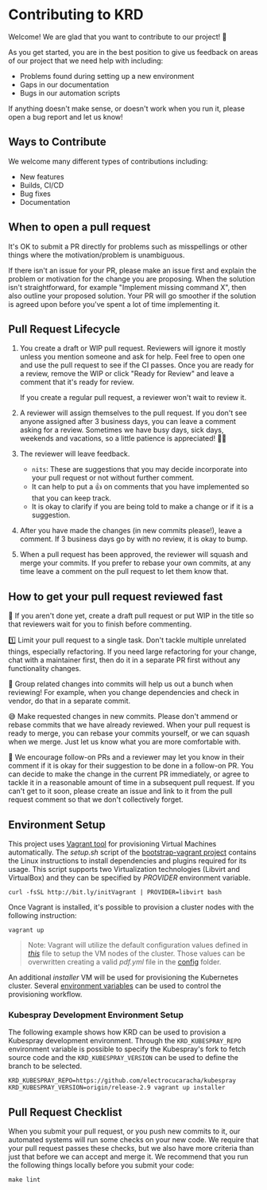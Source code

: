 # Contributing to KRD

Welcome! We are glad that you want to contribute to our project! 💖

As you get started, you are in the best position to give us feedback on areas of
our project that we need help with including:

* Problems found during setting up a new environment
* Gaps in our documentation
* Bugs in our automation scripts

If anything doesn't make sense, or doesn't work when you run it, please open a
bug report and let us know!

## Ways to Contribute

We welcome many different types of contributions including:

* New features
* Builds, CI/CD
* Bug fixes
* Documentation

## When to open a pull request

It's OK to submit a PR directly for problems such as misspellings or other
things where the motivation/problem is unambiguous.

If there isn't an issue for your PR, please make an issue first and explain the
problem or motivation for the change you are proposing. When the solution isn't
straightforward, for example "Implement missing command X", then also outline
your proposed solution. Your PR will go smoother if the solution is agreed upon
before you've spent a lot of time implementing it.

## Pull Request Lifecycle

1. You create a draft or WIP pull request. Reviewers will ignore it mostly
   unless you mention someone and ask for help. Feel free to open one and use
   the pull request to see if the CI passes. Once you are ready for a review,
   remove the WIP or click "Ready for Review" and leave a comment that it's
   ready for review.

   If you create a regular pull request, a reviewer won't wait to review it.
1. A reviewer will assign themselves to the pull request. If you don't see
   anyone assigned after 3 business days, you can leave a comment asking for a
   review. Sometimes we have busy days, sick days, weekends and vacations, so a
   little patience is appreciated! 🙇‍♀️
1. The reviewer will leave feedback.
    * `nits`: These are suggestions that you may decide incorporate into your
      pull request or not without further comment.
    * It can help to put a 👍 on comments that you have implemented so that you
      can keep track.
    * It is okay to clarify if you are being told to make a change or if it is a
      suggestion.
1. After you have made the changes (in new commits please!), leave a comment. If
   3 business days go by with no review, it is okay to bump.
1. When a pull request has been approved, the reviewer will squash and merge
   your commits. If you prefer to rebase your own commits, at any time leave a
   comment on the pull request to let them know that.

## How to get your pull request reviewed fast

🚧 If you aren't done yet, create a draft pull request or put WIP in the title
so that reviewers wait for you to finish before commenting.

1️⃣ Limit your pull request to a single task. Don't tackle multiple unrelated
things, especially refactoring. If you need large refactoring for your change,
chat with a maintainer first, then do it in a separate PR first without any
functionality changes.

🎳 Group related changes into commits will help us out a bunch when reviewing!
For example, when you change dependencies and check in vendor, do that in a
separate commit.

😅 Make requested changes in new commits. Please don't ammend or rebase commits
that we have already reviewed. When your pull request is ready to merge, you can
rebase your commits yourself, or we can squash when we merge. Just let us know
what you are more comfortable with.

🚀 We encourage follow-on PRs and a reviewer may let you know in their comment
if it is okay for their suggestion to be done in a follow-on PR. You can decide
to make the change in the current PR immediately, or agree to tackle it in a
reasonable amount of time in a subsequent pull request. If you can't get to it
soon, please create an issue and link to it from the pull
request comment so that we don't collectively forget.

## Environment Setup

This project uses [Vagrant tool][1] for provisioning Virtual Machines
automatically. The *setup.sh* script of the [bootstrap-vagrant project][2]
contains the Linux instructions to install dependencies and plugins required for
its usage. This script supports two Virtualization technologies (Libvirt and
VirtualBox) and they can be specified by *PROVIDER* environment variable.

    curl -fsSL http://bit.ly/initVagrant | PROVIDER=libvirt bash

Once Vagrant is installed, it's possible to provision a cluster nodes with the
following instruction:

    vagrant up

> Note: Vagrant will utilize the default configuration values defined in
[*this*](config/default.yml) file to setup the VM nodes of the cluster. Those
values can be overwritten creating a valid  *pdf.yml* file in
the [config](config) folder.

An additional *installer* VM will be used for provisioning the Kubernetes
cluster. Several [environment variables](README.md#environment-variables)
can be used to control the provisioning workflow.

### Kubespray Development Environment Setup

The following example shows how KRD can be used to provision a Kubespray
development environment. Through the `KRD_KUBESPRAY_REPO` environment
variable is possible to specify the Kubespray's fork to fetch source
code and the `KRD_KUBESPRAY_VERSION` can be used to define the branch
to be selected.

    KRD_KUBESPRAY_REPO=https://github.com/electrocucaracha/kubespray KRD_KUBESPRAY_VERSION=origin/release-2.9 vagrant up installer

## Pull Request Checklist

When you submit your pull request, or you push new commits to it, our automated
systems will run some checks on your new code. We require that your pull request
passes these checks, but we also have more criteria than just that before we can
accept and merge it. We recommend that you run the following things locally
before you submit your code:

    make lint

[1]: https://www.vagrantup.com/
[2]: https://github.com/electrocucaracha/bootstrap-vagrant
